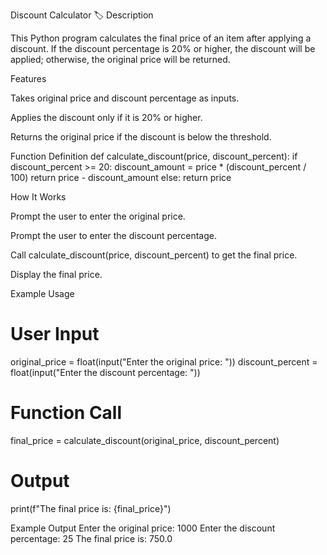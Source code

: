 Discount Calculator 🏷️
Description

This Python program calculates the final price of an item after applying a discount.
If the discount percentage is 20% or higher, the discount will be applied; otherwise, the original price will be returned.

Features

Takes original price and discount percentage as inputs.

Applies the discount only if it is 20% or higher.

Returns the original price if the discount is below the threshold.

Function Definition
def calculate_discount(price, discount_percent):
    if discount_percent >= 20:
        discount_amount = price * (discount_percent / 100)
        return price - discount_amount
    else:
        return price

How It Works

Prompt the user to enter the original price.

Prompt the user to enter the discount percentage.

Call calculate_discount(price, discount_percent) to get the final price.

Display the final price.

Example Usage
# User Input
original_price = float(input("Enter the original price: "))
discount_percent = float(input("Enter the discount percentage: "))

# Function Call
final_price = calculate_discount(original_price, discount_percent)

# Output
print(f"The final price is: {final_price}")

Example Output
Enter the original price: 1000
Enter the discount percentage: 25
The final price is: 750.0
